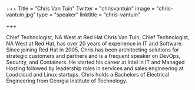 +++
Title = "Chris Van Tuin"
Twitter = "chrisvantuin"
image = "chris-vantuin.jpg"
type = "speaker"
linktitle = "chris-vantuin"

+++

Chief Technologist, NA West at Red Hat
Chris Van Tuin, Chief Technologist, NA West at Red Hat, has over 20 years of experience in IT and Software.   Since joining Red Hat in 2005, Chris has been architecting solutions for strategic customers and partners and is a frequent speaker on DevOps, Security, and Containers.  He started his career at Intel in IT and Managed Hosting followed by leadership roles in services and sales engineering at Loudcloud and Linux startups. Chris holds a Bachelors of Electrical Engineering from Georgia Institute of Technology.
